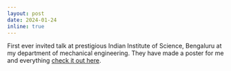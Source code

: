 ```yaml
---
layout: post
date: 2024-01-24
inline: true
---
```


First ever invited talk at prestigious Indian Institute of Science, Bengaluru at my department of mechanical engineering. They have made a poster for me and everything [check it out here](https://mecheng.iisc.ac.in/wp-content/uploads/2024/02/Nimesh.pdf).

